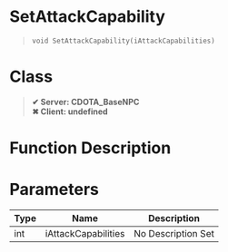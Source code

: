 # SetAttackCapability
> `void SetAttackCapability(iAttackCapabilities)`
# Class
> __✔ Server: CDOTA_BaseNPC__  
> __✖ Client: undefined__  
# Function Description

# Parameters
Type|Name|Description
--|--|--
int|iAttackCapabilities|No Description Set
